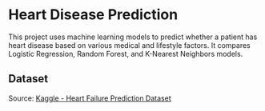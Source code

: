 # Heart Disease Prediction

This project uses machine learning models to predict whether a patient has heart disease based on various medical and lifestyle factors. It compares Logistic Regression, Random Forest, and K-Nearest Neighbors models.

## Dataset
Source: [Kaggle - Heart Failure Prediction Dataset](https://www.kaggle.com/datasets/fedesoriano/heart-failure-prediction)

